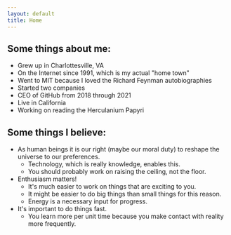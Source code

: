 ```yaml
---
layout: default
title: Home
---
```


## Some things about me:
- Grew up in Charlottesville, VA
- On the Internet since 1991, which is my actual "home town"
- Went to MIT because I loved the Richard Feynman autobiographies
- Started two companies
- CEO of GitHub from 2018 through 2021
- Live in California
- Working on reading the Herculanium Papyri

## Some things I believe:
- As human beings it is our right (maybe our moral duty) to reshape the universe to our preferences.
    - Technology, which is really knowledge, enables this.
    - You should probably work on raising the ceiling, not the floor.
- Enthusiasm matters!
    - It's much easier to work on things that are exciting to you.
    - It might be easier to do big things than small things for this reason.
    - Energy is a necessary input for progress.
- It's important to do things fast.
    - You learn more per unit time because you make contact with reality more frequently.